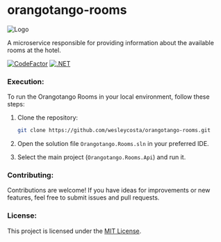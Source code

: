 # orangotango-rooms
![Logo](https://github.com/wesleycosta/orangotango/raw/main/images/logos/logo_full.png)

A microservice responsible for providing information about the available rooms at the hotel.

[![CodeFactor](https://www.codefactor.io/repository/github/wesleycosta/orangotango-rooms/badge)](https://www.codefactor.io/repository/github/wesleycosta/orangotango-rooms)
[![.NET](https://github.com/wesleycosta/orangotango-rooms/actions/workflows/dotnet.yml/badge.svg)](https://github.com/wesleycosta/orangotango-rooms/actions/workflows/dotnet.yml)

### Execution:

To run the Orangotango Rooms in your local environment, follow these steps:

1. Clone the repository:

   ```bash
   git clone https://github.com/wesleycosta/orangotango-rooms.git
   ```

2. Open the solution file `Orangotango.Rooms.sln` in your preferred IDE.

3. Select the main project (`Orangotango.Rooms.Api`) and run it.

### Contributing:

Contributions are welcome! If you have ideas for improvements or new features, feel free to submit issues and pull requests.

### License:

This project is licensed under the [MIT License](LICENSE).
